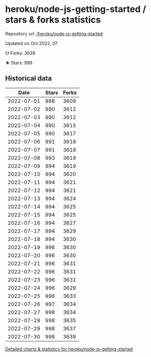 # heroku/node-js-getting-started / stars & forks statistics

Repository url: [/heroku/node-js-getting-started](https://github.com/heroku/node-js-getting-started)

Updated on Oct 2022, 07

☋ Forks: 3639

★ Stars: 998

## Historical data
| Date | Stars | Forks |
|------|-------|-------|
| 2022-07-01 | 988 | 3609 | 
| 2022-07-02 | 990 | 3612 | 
| 2022-07-03 | 990 | 3612 | 
| 2022-07-04 | 990 | 3615 | 
| 2022-07-05 | 990 | 3617 | 
| 2022-07-06 | 991 | 3618 | 
| 2022-07-07 | 991 | 3618 | 
| 2022-07-08 | 993 | 3619 | 
| 2022-07-09 | 994 | 3619 | 
| 2022-07-10 | 994 | 3620 | 
| 2022-07-11 | 994 | 3621 | 
| 2022-07-12 | 994 | 3621 | 
| 2022-07-13 | 994 | 3624 | 
| 2022-07-14 | 994 | 3625 | 
| 2022-07-15 | 994 | 3625 | 
| 2022-07-16 | 994 | 3627 | 
| 2022-07-17 | 994 | 3629 | 
| 2022-07-18 | 994 | 3630 | 
| 2022-07-19 | 996 | 3630 | 
| 2022-07-20 | 996 | 3630 | 
| 2022-07-21 | 996 | 3631 | 
| 2022-07-22 | 996 | 3631 | 
| 2022-07-23 | 996 | 3631 | 
| 2022-07-24 | 996 | 3629 | 
| 2022-07-25 | 996 | 3633 | 
| 2022-07-26 | 997 | 3634 | 
| 2022-07-27 | 998 | 3634 | 
| 2022-07-28 | 998 | 3635 | 
| 2022-07-29 | 998 | 3637 | 
| 2022-07-30 | 998 | 3639 | 


[Detailed charts & statistics for heroku/node-js-getting-started](https://reviewgithub.com/rep/heroku/node-js-getting-started)
